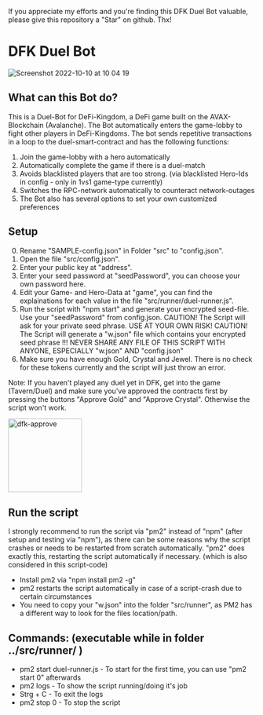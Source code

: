 If you appreciate my efforts and you're finding this DFK Duel Bot valuable, please give this repository a "Star" on github. Thx!

# DFK Duel Bot

![Screenshot 2022-10-10 at 10 04 19](https://user-images.githubusercontent.com/99530800/194822143-aa4801d3-939a-40f3-adf1-85803764b483.png)

## What can this Bot do?

This is a Duel-Bot for DeFi-Kingdom, a DeFi game built on the AVAX-Blockchain (Avalanche).
The Bot automatically enters the game-lobby to fight other players in DeFi-Kingdoms.
The bot sends repetitive transactions in a loop to the duel-smart-contract and has the following functions:

1. Join the game-lobby with a hero automatically
2. Automatically complete the game if there is a duel-match
3. Avoids blacklisted players that are too strong. (via blacklisted Hero-Ids in config - only in 1vs1 game-type currently)
4. Switches the RPC-network automatically to counteract network-outages
5. The Bot also has several options to set your own customized preferences

## Setup

0. Rename "SAMPLE-config.json" in Folder "src" to "config.json".
1. Open the file "src/config.json".
2. Enter your public key at "address".
3. Enter your seed password at "seedPassword", you can choose your own password here.
4. Edit your Game- and Hero-Data at "game", you can find the explainations for each value in the file "src/runner/duel-runner.js".
5. Run the script with "npm start" and generate your encrypted seed-file. Use your "seedPassword" from config.json.
   CAUTION! The Script will ask for your private seed phrase. USE AT YOUR OWN RISK!
   CAUTION! The Script will generate a "w.json" file which contains your encrypted seed phrase
   !!! NEVER SHARE ANY FILE OF THIS SCRIPT WITH ANYONE, ESPECIALLY "w.json" AND "config.json"   
6. Make sure you have enough Gold, Crystal and Jewel. There is no check for these tokens currently and the script will just throw an error.

Note: If you haven't played any duel yet in DFK, get into the game (Tavern/Duel) and make sure you've approved the contracts first by pressing the buttons "Approve Gold" and "Approve Crystal". Otherwise the script won't work.

<img width="150" alt="dfk-approve" src="https://user-images.githubusercontent.com/99530800/194819883-595d291b-78fe-422a-9f45-7fc3843562b8.png">

## Run the script

I strongly recommend to run the script via "pm2" instead of "npm" (after setup and testing via "npm"), as there can be some reasons why the script crashes or needs to be restarted from scratch automatically. "pm2" does exactly this, restarting the script automatically if necessary. (which is also considered in this script-code)

- Install pm2 via "npm install pm2 -g"
- pm2 restarts the script automatically in case of a script-crash due to certain circumstances
- You need to copy your "w.json" into the folder "src/runner", as PM2 has a different way to look for the files location/path.

## Commands: (executable while in folder ../src/runner/ )

- pm2 start duel-runner.js - To start for the first time, you can use "pm2 start 0" afterwards
- pm2 logs - To show the script running/doing it's job
- Strg + C - To exit the logs
- pm2 stop 0 - To stop the script
